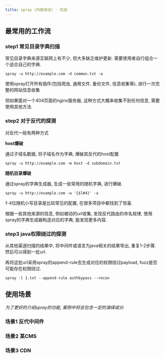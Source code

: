 ```yaml
---
title: spray (内部测试) · 实战
---
```


## 最常用的工作流

### step1 常见目录字典扫描

常见目录字典来源互联网上有不少, 但大多缺乏维护更新. 需要使用者自行组合一个适合自己的字典.

`spray -u http://example.com -d common.txt -a`

使用spray打开所有插件(包括爬虫, 通用文件, 备份文件, 信息收集等), 进行一次完整的网站信息收集

但如果面对一个404页面的nginx服务器, 这种方式大概率收集不到任何信息, 需要使用其他方法.

### step2 对于反代的探测

对反代一般有两种方式

**host爆破**

通过子域名数据, 将子域名作为字典, 爆破其反代的host配置

`spray -u http://example.com -m host -d subdomain.txt`

**随机目录爆破**

通过spray的字典生成器, 生成一些常用的随机字典, 进行爆破.

`spray -u http://example.com -w '{$l#4}' -a`

1-4位随机小写目录是比较常见的配置, 在很多项目中都找到了惊喜.

根据一些其他来源的信息, 例如被动的url收集, 发现反代路由的命名规律, 使用spray的字典生成器构造对应的字典, 能发现更多内容. 

### step3 java权限绕过的探测

从其他渠道扫描的结果中, 将中间件或语言为java相关的结果导出, 重复1-2步骤. 然后可以得到一批url.

再将这批url采用spray的append-rule去生成对应的权限绕过payload, fuzz是否可能存在权限绕过.

`spray -l 1.txt --append-rule authbypass --recon`

## 使用场景

*为了更好的介绍spray的功能, 案例中将会包含一定的演绎成分.* 

### 场景1 反代中间件

### 场景2 某CMS

### 场景3 CDN



